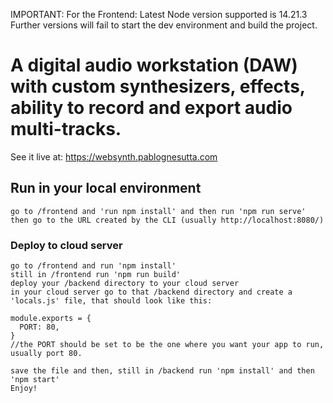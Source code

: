 IMPORTANT:
For the Frontend:
Latest Node version supported is 14.21.3
Further versions will fail to start the dev environment and build the project.


# A digital audio workstation (DAW) with custom synthesizers, effects, ability to record and export audio multi-tracks.

See it live at: https://websynth.pablognesutta.com

## Run in your local environment
```
go to /frontend and 'run npm install' and then run 'npm run serve' 
then go to the URL created by the CLI (usually http://localhost:8080/)
```

### Deploy to cloud server
```
go to /frontend and run 'npm install'
still in /frontend run 'npm run build'
deploy your /backend directory to your cloud server
in your cloud server go to that /backend directory and create a 'locals.js' file, that should look like this:

module.exports = {
  PORT: 80,
}
//the PORT should be set to be the one where you want your app to run, usually port 80.

save the file and then, still in /backend run 'npm install' and then 'npm start'
Enjoy!
```
